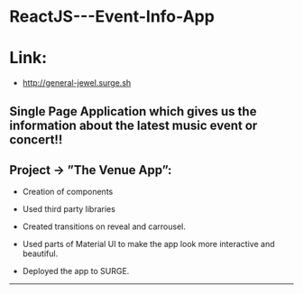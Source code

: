# ReactJS---Event-Info-App
# Link:
  * http://general-jewel.surge.sh
  
## Single Page Application which gives us the information about the latest music event or concert!!

## Project ->  ”The Venue App”:

  * Creation of components
  
  * Used third party libraries
  * Created transitions on reveal and carrousel.
  * Used parts of Material UI to make the app look more interactive and beautiful.
  * Deployed the app to SURGE.
  
- - - -
  
  


